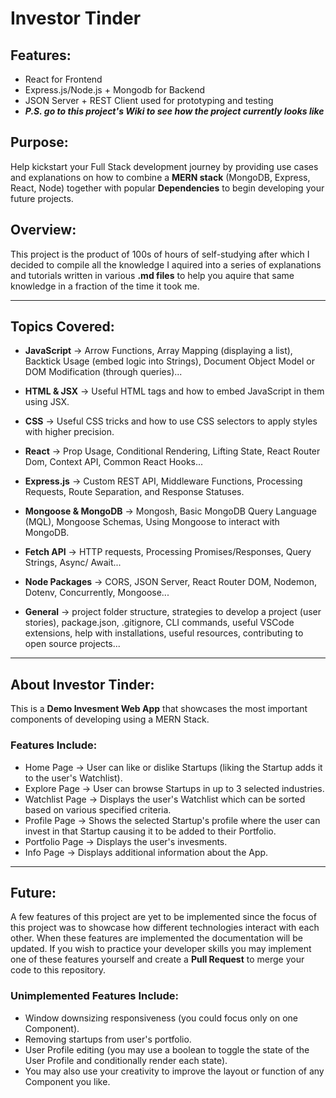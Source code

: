 # Investor Tinder

## Features:
- React for Frontend
- Express.js/Node.js + Mongodb for Backend
- JSON Server + REST Client used for prototyping and testing
- ***P.S. go to this project's Wiki to see how the project currently looks like***

## Purpose:
Help kickstart your Full Stack development journey by providing use cases and explanations on how to combine a **MERN stack** (MongoDB, Express, React, Node) together with popular **Dependencies** to begin developing your future projects.

## Overview:
This project is the product of 100s of hours of self-studying after which I decided to compile all the knowledge I aquired into a series of explanations and tutorials written in various **.md files** to help you aquire that same knowledge in a fraction of the time it took me.

- - - -

## Topics Covered:
- **JavaScript** -> Arrow Functions, Array Mapping (displaying a list), Backtick Usage (embed logic into Strings), Document Object Model or DOM Modification (through queries)...

- **HTML & JSX** -> Useful HTML tags and how to embed JavaScript in them using JSX.

- **CSS** -> Useful CSS tricks and how to use CSS selectors to apply styles with higher precision.

- **React** -> Prop Usage, Conditional Rendering, Lifting State, React Router Dom, Context API, Common React Hooks...

- **Express.js** -> Custom REST API, Middleware Functions, Processing Requests, Route Separation, and Response Statuses.

- **Mongoose & MongoDB** -> Mongosh, Basic MongoDB Query Language (MQL), Mongoose Schemas, Using Mongoose to interact with MongoDB.

- **Fetch API** -> HTTP requests, Processing Promises/Responses, Query Strings, Async/ Await...
- **Node Packages** -> CORS, JSON Server, React Router DOM, Nodemon, Dotenv, Concurrently, Mongoose...

- **General** -> project folder structure, strategies to develop a project (user stories), package.json, .gitignore, CLI commands, useful VSCode extensions, help with installations, useful resources, contributing to open source projects...

- - - -

 ## About Investor Tinder:
 This is a **Demo Invesment Web App** that showcases the most important components of developing using a MERN Stack.
 ### Features Include:
   - Home Page -> User can like or dislike Startups (liking the Startup adds it to the user's Watchlist).
   - Explore Page -> User can browse Startups in up to 3 selected industries.
   - Watchlist Page -> Displays the user's Watchlist which can be sorted based on various specified criteria.
   - Profile Page -> Shows the selected Startup's profile where the user can invest in that Startup causing it to be added to their Portfolio.
   - Portfolio Page -> Displays the user's invesments.
   - Info Page -> Displays additional information about the App.

- - - -

 ## Future:
 A few features of this project are yet to be implemented since the focus of this project was to showcase how different technologies interact with each other. When these features are implemented the documentation will be updated. If you wish to practice your developer skills you may implement one of these features yourself and create a **Pull Request** to merge your code to this repository. 
 ### Unimplemented Features Include:
   - Window downsizing responsiveness (you could focus only on one Component).
   - Removing startups from user's portfolio.
   - User Profile editing (you may use a boolean to toggle the state of the User Profile and conditionally render each state).
   - You may also use your creativity to improve the layout or function of any Component you like.
 

